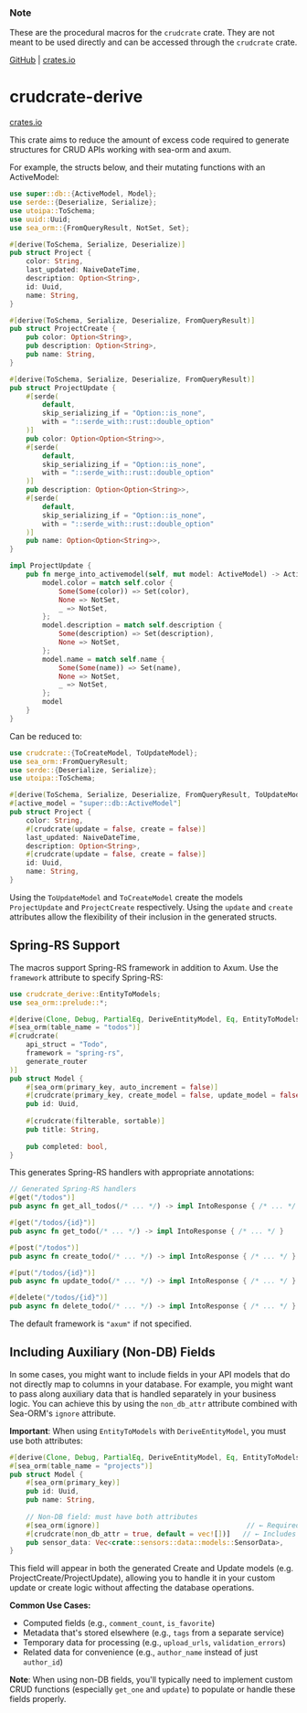 ### Note
These are the procedural macros for the `crudcrate` crate. They are not meant to be used directly
and can be accessed through the `crudcrate` crate.

[GitHub](https://github.com/evanjt/crudcrate) | [crates.io](https://crates.io/crates/crudcrate)


# crudcrate-derive
[crates.io](https://crates.io/crates/crudcrate-derive)

This crate aims to reduce the amount of excess code required to generate structures
for CRUD APIs working with sea-orm and axum.

For example, the structs below, and their mutating functions with an ActiveModel:

```rust
use super::db::{ActiveModel, Model};
use serde::{Deserialize, Serialize};
use utoipa::ToSchema;
use uuid::Uuid;
use sea_orm::{FromQueryResult, NotSet, Set};

#[derive(ToSchema, Serialize, Deserialize)]
pub struct Project {
    color: String,
    last_updated: NaiveDateTime,
    description: Option<String>,
    id: Uuid,
    name: String,
}

#[derive(ToSchema, Serialize, Deserialize, FromQueryResult)]
pub struct ProjectCreate {
    pub color: Option<String>,
    pub description: Option<String>,
    pub name: String,
}

#[derive(ToSchema, Serialize, Deserialize, FromQueryResult)]
pub struct ProjectUpdate {
    #[serde(
        default,
        skip_serializing_if = "Option::is_none",
        with = "::serde_with::rust::double_option"
    )]
    pub color: Option<Option<String>>,
    #[serde(
        default,
        skip_serializing_if = "Option::is_none",
        with = "::serde_with::rust::double_option"
    )]
    pub description: Option<Option<String>>,
    #[serde(
        default,
        skip_serializing_if = "Option::is_none",
        with = "::serde_with::rust::double_option"
    )]
    pub name: Option<Option<String>>,
}

impl ProjectUpdate {
    pub fn merge_into_activemodel(self, mut model: ActiveModel) -> ActiveModel {
        model.color = match self.color {
            Some(Some(color)) => Set(color),
            None => NotSet,
            _ => NotSet,
        };
        model.description = match self.description {
            Some(description) => Set(description),
            None => NotSet,
        };
        model.name = match self.name {
            Some(Some(name)) => Set(name),
            None => NotSet,
            _ => NotSet,
        };
        model
    }
}
```

Can be reduced to:

```rust
use crudcrate::{ToCreateModel, ToUpdateModel};
use sea_orm::FromQueryResult;
use serde::{Deserialize, Serialize};
use utoipa::ToSchema;

#[derive(ToSchema, Serialize, Deserialize, FromQueryResult, ToUpdateModel, ToCreateModel)]
#[active_model = "super::db::ActiveModel"]
pub struct Project {
    color: String,
    #[crudcrate(update = false, create = false)]
    last_updated: NaiveDateTime,
    description: Option<String>,
    #[crudcrate(update = false, create = false)]
    id: Uuid,
    name: String,
}
```

Using the `ToUpdateModel` and `ToCreateModel` create the models
`ProjectUpdate` and `ProjectCreate` respectively. Using the `update` and
`create` attributes allow the flexibility of their inclusion in the
generated structs.

## Spring-RS Support

The macros support Spring-RS framework in addition to Axum. Use the `framework` attribute to specify Spring-RS:

```rust
use crudcrate_derive::EntityToModels;
use sea_orm::prelude::*;

#[derive(Clone, Debug, PartialEq, DeriveEntityModel, Eq, EntityToModels)]
#[sea_orm(table_name = "todos")]
#[crudcrate(
    api_struct = "Todo", 
    framework = "spring-rs",
    generate_router
)]
pub struct Model {
    #[sea_orm(primary_key, auto_increment = false)]
    #[crudcrate(primary_key, create_model = false, update_model = false)]
    pub id: Uuid,
    
    #[crudcrate(filterable, sortable)]
    pub title: String,
    
    pub completed: bool,
}
```

This generates Spring-RS handlers with appropriate annotations:

```rust
// Generated Spring-RS handlers
#[get("/todos")]
pub async fn get_all_todos(/* ... */) -> impl IntoResponse { /* ... */ }

#[get("/todos/{id}")]  
pub async fn get_todo(/* ... */) -> impl IntoResponse { /* ... */ }

#[post("/todos")]
pub async fn create_todo(/* ... */) -> impl IntoResponse { /* ... */ }

#[put("/todos/{id}")]
pub async fn update_todo(/* ... */) -> impl IntoResponse { /* ... */ }

#[delete("/todos/{id}")]
pub async fn delete_todo(/* ... */) -> impl IntoResponse { /* ... */ }
```

The default framework is `"axum"` if not specified.

## Including Auxiliary (Non-DB) Fields

In some cases, you might want to include fields in your API models that do not directly map to columns in your database. For example, you might want to pass along auxiliary data that is handled separately in your business logic. You can achieve this by using the `non_db_attr` attribute combined with Sea-ORM's `ignore` attribute.

**Important**: When using `EntityToModels` with `DeriveEntityModel`, you must use both attributes:

```rust
#[derive(Clone, Debug, PartialEq, DeriveEntityModel, Eq, EntityToModels)]
#[sea_orm(table_name = "projects")]
pub struct Model {
    #[sea_orm(primary_key)]
    pub id: Uuid,
    pub name: String,
    
    // Non-DB field: must have both attributes
    #[sea_orm(ignore)]                                    // ← Required: excludes from database
    #[crudcrate(non_db_attr = true, default = vec![])]   // ← Includes in API models
    pub sensor_data: Vec<crate::sensors::data::models::SensorData>,
}
```

This field will appear in both the generated Create and Update models (e.g. ProjectCreate/ProjectUpdate), allowing you to handle it in your custom update or create logic without affecting the database operations.

**Common Use Cases:**
- Computed fields (e.g., `comment_count`, `is_favorite`)
- Metadata that's stored elsewhere (e.g., `tags` from a separate service)
- Temporary data for processing (e.g., `upload_urls`, `validation_errors`)
- Related data for convenience (e.g., `author_name` instead of just `author_id`)

**Note**: When using non-DB fields, you'll typically need to implement custom CRUD functions (especially `get_one` and `update`) to populate or handle these fields properly.
